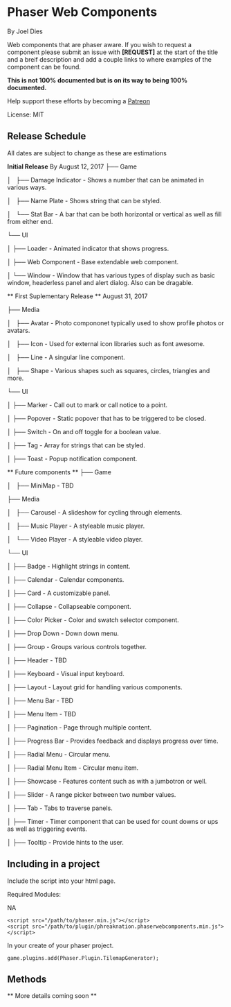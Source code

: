 # Phaser Web Components
By Joel Dies

Web components that are phaser aware. If you wish to request a component please submit an issue with **[REQUEST]** at the start of the title and a breif description and add a couple links to where examples of the component can be found.

**This is not 100% documented but is on its way to being 100% documented.**

Help support these efforts by becoming a [Patreon](https://www.patreon.com/user?u=4928922)

License: MIT

## Release Schedule
All dates are subject to change as these are estimations

**Initial Release**
By August 12, 2017
├── Game

│   ├── Damage Indicator - Shows a number that can be animated in various ways.

│   ├── Name Plate - Shows string that can be styled.

│   └── Stat Bar - A bar that can be both horizontal or vertical as well as fill from either end.

└── UI

│   ├── Loader - Animated indicator that shows progress.

│   ├── Web Component - Base extendable web component.

│   └── Window - Window that has various types of display such as basic window, headerless panel and alert dialog. Also can be dragable.

** First Suplementary Release **
August 31, 2017

├── Media

│   ├── Avatar - Photo compononet typically used to show profile photos or avatars.

│   ├── Icon - Used for external icon libraries such as font awesome.

│   ├── Line - A singular line component.

│   ├── Shape - Various shapes such as squares, circles, triangles and more.

└── UI

│   ├── Marker - Call out to mark or call notice to a point.

│   ├── Popover - Static popover that has to be triggered to be closed.

│   ├── Switch - On and off toggle for a boolean value.

│   ├── Tag - Array for strings that can be styled.

│   ├── Toast - Popup notification component.

** Future components **
├── Game

│   ├── MiniMap - TBD

├── Media

│   ├── Carousel - A slideshow for cycling through elements.

│   ├── Music Player - A styleable music player.

│   └── Video Player - A styleable video player.

└── UI

│   ├── Badge - Highlight strings in content.

│   ├── Calendar - Calendar components.

│   ├── Card - A customizable panel.

│   ├── Collapse - Collapseable component.

│   ├── Color Picker - Color and swatch selector component.

│   ├── Drop Down - Down down menu.

│   ├── Group - Groups various controls together.

│   ├── Header - TBD

│   ├── Keyboard - Visual input keyboard.

│   ├── Layout - Layout grid for handling various components.

│   ├── Menu Bar - TBD

│   ├── Menu Item - TBD

│   ├── Pagination - Page through multiple content.

│   ├── Progress Bar - Provides feedback and displays progress over time.

│   ├── Radial Menu - Circular menu.

│   ├── Radial Menu Item - Circular menu item.

│   ├── Showcase - Features content such as with a jumbotron or well.

│   ├── Slider - A range picker between two number values.

│   ├── Tab - Tabs to traverse panels.

│   ├── Timer - Timer component that can be used for count downs or ups as well as triggering events.

│   ├── Tooltip - Provide hints to the user.

## Including in a project
Include the script into your html page.

Required Modules:

  NA

```
<script src="/path/to/phaser.min.js"></script>
<script src="/path/to/plugin/phreaknation.phaserwebcomponents.min.js"></script>
```

In your create of your phaser project.

```
game.plugins.add(Phaser.Plugin.TilemapGenerator);
```

## Methods

** More details coming soon **
